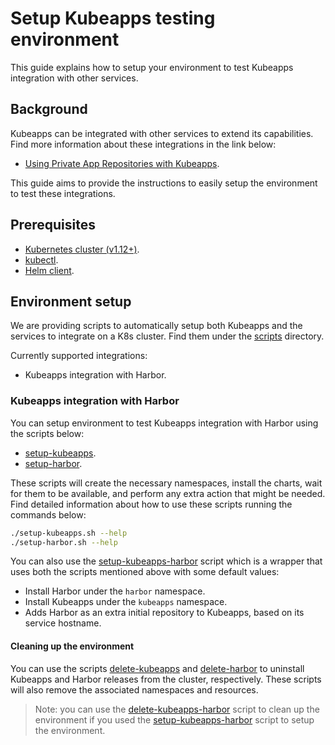 # Setup Kubeapps testing environment

This guide explains how to setup your environment to test Kubeapps integration with other services.

## Background

Kubeapps can be integrated with other services to extend its capabilities. Find more information about these integrations in the link below:

- [Using Private App Repositories with Kubeapps](../../howto/private-app-repository.md).

This guide aims to provide the instructions to easily setup the environment to test these integrations.

## Prerequisites

- [Kubernetes cluster (v1.12+)](https://kubernetes.io/docs/setup/).
- [kubectl](https://kubernetes.io/docs/tasks/tools/install-kubectl/).
- [Helm client](https://helm.sh/docs/intro/install/).

## Environment setup

We are providing scripts to automatically setup both Kubeapps and the services to integrate on a K8s cluster. Find them under the [scripts](https://github.com/vmware-tanzu/kubeapps/blob/main/docs/reference/scripts) directory.

Currently supported integrations:

- Kubeapps integration with Harbor.

### Kubeapps integration with Harbor

You can setup environment to test Kubeapps integration with Harbor using the scripts below:

- [setup-kubeapps](../scripts/setup-kubeapps.sh).
- [setup-harbor](../scripts/setup-harbor.sh).

These scripts will create the necessary namespaces, install the charts, wait for them to be available, and perform any extra action that might be needed. Find detailed information about how to use these scripts running the commands below:

```bash
./setup-kubeapps.sh --help
./setup-harbor.sh --help
```

You can also use the [setup-kubeapps-harbor](https://github.com/vmware-tanzu/kubeapps/blob/main/docs/reference/scripts/setup-kubeapps-harbor.sh) script which is a wrapper that uses both the scripts mentioned above with some default values:

- Install Harbor under the `harbor` namespace.
- Install Kubeapps under the `kubeapps` namespace.
- Adds Harbor as an extra initial repository to Kubeapps, based on its service hostname.

#### Cleaning up the environment

You can use the scripts [delete-kubeapps](https://github.com/vmware-tanzu/kubeapps/blob/main/docs/reference/scripts/delete-kubeapps.sh) and [delete-harbor](https://github.com/vmware-tanzu/kubeapps/blob/main/docs/reference/scripts/delete-harbor.sh) to uninstall Kubeapps and Harbor releases from the cluster, respectively. These scripts will also remove the associated namespaces and resources.

> Note: you can use the [delete-kubeapps-harbor](https://github.com/vmware-tanzu/kubeapps/blob/main/docs/reference/scripts/delete-kubeapps-harbor.sh) script to clean up the environment if you used the [setup-kubeapps-harbor](https://github.com/vmware-tanzu/kubeapps/blob/main/docs/reference/scripts/setup-kubeapps-harbor.sh) script to setup the environment.
